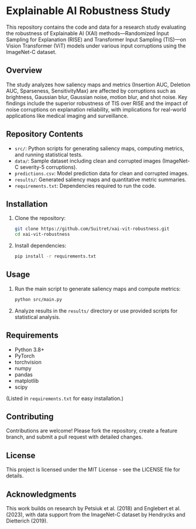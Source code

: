 # Explainable AI Robustness Study

This repository contains the code and data for a research study evaluating the robustness of Explainable AI (XAI) methods—Randomized Input Sampling for Explanation (RISE) and Transformer Input Sampling (TIS)—on Vision Transformer (ViT) models under various input corruptions using the ImageNet-C dataset.

## Overview

The study analyzes how saliency maps and metrics (Insertion AUC, Deletion AUC, Sparseness, SensitivityMax) are affected by corruptions such as brightness, Gaussian blur, Gaussian noise, motion blur, and shot noise. Key findings include the superior robustness of TIS over RISE and the impact of noise corruptions on explanation reliability, with implications for real-world applications like medical imaging and surveillance.

## Repository Contents

- `src/`: Python scripts for generating saliency maps, computing metrics, and running statistical tests.
- `data/`: Sample dataset including clean and corrupted images (ImageNet-C severity-5 corruptions).
- `predictions.csv`: Model prediction data for clean and corrupted images.
- `results/`: Generated saliency maps and quantitative metric summaries.
- `requirements.txt`: Dependencies required to run the code.

## Installation

1. Clone the repository:

   ```bash
   git clone https://github.com/Suitret/xai-vit-robustness.git
   cd xai-vit-robustness
   ```
2. Install dependencies:

   ```bash
   pip install -r requirements.txt
   ```

## Usage

1. Run the main script to generate saliency maps and compute metrics:

   ```bash
   python src/main.py
   ```
2. Analyze results in the `results/` directory or use provided scripts for statistical analysis.

## Requirements

- Python 3.8+
- PyTorch
- torchvision
- numpy
- pandas
- matplotlib
- scipy

(Listed in `requirements.txt` for easy installation.)

## Contributing

Contributions are welcome! Please fork the repository, create a feature branch, and submit a pull request with detailed changes.

## License

This project is licensed under the MIT License - see the LICENSE file for details.

## Acknowledgments

This work builds on research by Petsiuk et al. (2018) and Englebert et al. (2023), with data support from the ImageNet-C dataset by Hendrycks and Dietterich (2019).